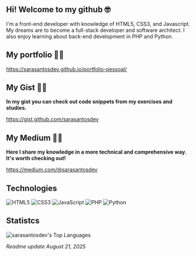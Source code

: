 ## Hi! Welcome to my github 🤓

I'm a front-end developer with knowledge of HTML5, CSS3, and Javascript. My dreams are to become a full-stack developer and software architect. I also enjoy learning about back-end development in PHP and Python.

## My portfolio 👩‍💻
https://sarasantosdev.github.io/portfolio-pessoal/

## My Gist  👩‍💻
**In my gist you can check out code snippets from my exercises and studies.**

https://gist.github.com/sarasantosdev

## My Medium 👩‍💻
**Here I share my knowledge in a more technical and comprehensive way. It's worth checking out!**

https://medium.com/@sarasantosdev

## Technologies

![HTML5](https://img.shields.io/badge/html5-%23E34F26.svg?style=for-the-badge&logo=html5&logoColor=white)
![CSS3](https://img.shields.io/badge/css3-%231572B6.svg?style=for-the-badge&logo=css3&logoColor=white)
![JavaScript](https://img.shields.io/badge/javascript-%23323330.svg?style=for-the-badge&logo=javascript&logoColor=%23F7DF1E)
![PHP](https://img.shields.io/badge/php-%23777BB4.svg?style=for-the-badge&logo=php&logoColor=white)
![Python](https://img.shields.io/badge/python-3670A0?style=for-the-badge&logo=python&logoColor=ffdd54)

## Statistcs
![sarasantosdev's Top Languages](https://github-readme-stats.vercel.app/api/top-langs/?username=sarasantosdev&theme=radical&show_icons=true&hide_border=true&layout=compact)

_Readme update August 21, 2025_
